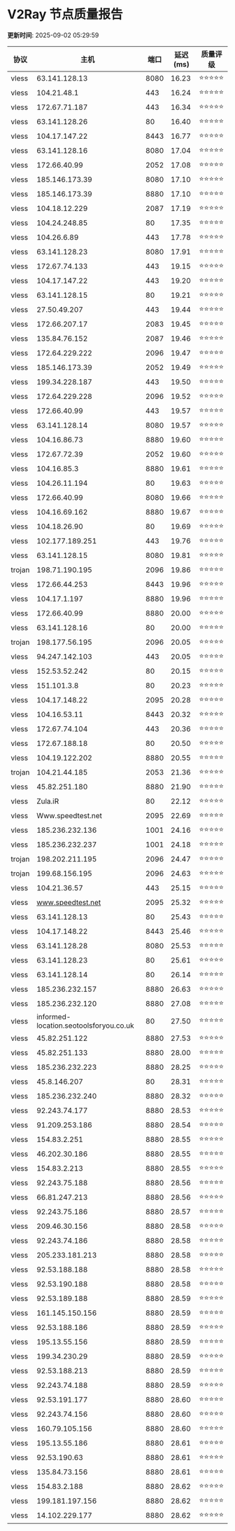 # V2Ray 节点质量报告

**更新时间**: 2025-09-02 05:29:59

| 协议 | 主机 | 端口 | 延迟(ms) | 质量评级 |
|------|------|------|----------|----------|
| vless | 63.141.128.13 | 8080 | 16.23 | ⭐️⭐️⭐️⭐️⭐️ |
| vless | 104.21.48.1 | 443 | 16.24 | ⭐️⭐️⭐️⭐️⭐️ |
| vless | 172.67.71.187 | 443 | 16.34 | ⭐️⭐️⭐️⭐️⭐️ |
| vless | 63.141.128.26 | 80 | 16.40 | ⭐️⭐️⭐️⭐️⭐️ |
| vless | 104.17.147.22 | 8443 | 16.77 | ⭐️⭐️⭐️⭐️⭐️ |
| vless | 63.141.128.16 | 8080 | 17.04 | ⭐️⭐️⭐️⭐️⭐️ |
| vless | 172.66.40.99 | 2052 | 17.08 | ⭐️⭐️⭐️⭐️⭐️ |
| vless | 185.146.173.39 | 8080 | 17.10 | ⭐️⭐️⭐️⭐️⭐️ |
| vless | 185.146.173.39 | 8880 | 17.10 | ⭐️⭐️⭐️⭐️⭐️ |
| vless | 104.18.12.229 | 2087 | 17.19 | ⭐️⭐️⭐️⭐️⭐️ |
| vless | 104.24.248.85 | 80 | 17.35 | ⭐️⭐️⭐️⭐️⭐️ |
| vless | 104.26.6.89 | 443 | 17.78 | ⭐️⭐️⭐️⭐️⭐️ |
| vless | 63.141.128.23 | 8080 | 17.91 | ⭐️⭐️⭐️⭐️⭐️ |
| vless | 172.67.74.133 | 443 | 19.15 | ⭐️⭐️⭐️⭐️⭐️ |
| vless | 104.17.147.22 | 443 | 19.20 | ⭐️⭐️⭐️⭐️⭐️ |
| vless | 63.141.128.15 | 80 | 19.21 | ⭐️⭐️⭐️⭐️⭐️ |
| vless | 27.50.49.207 | 443 | 19.44 | ⭐️⭐️⭐️⭐️⭐️ |
| vless | 172.66.207.17 | 2083 | 19.45 | ⭐️⭐️⭐️⭐️⭐️ |
| vless | 135.84.76.152 | 2087 | 19.46 | ⭐️⭐️⭐️⭐️⭐️ |
| vless | 172.64.229.222 | 2096 | 19.47 | ⭐️⭐️⭐️⭐️⭐️ |
| vless | 185.146.173.39 | 2052 | 19.49 | ⭐️⭐️⭐️⭐️⭐️ |
| vless | 199.34.228.187 | 443 | 19.50 | ⭐️⭐️⭐️⭐️⭐️ |
| vless | 172.64.229.228 | 2096 | 19.52 | ⭐️⭐️⭐️⭐️⭐️ |
| vless | 172.66.40.99 | 443 | 19.57 | ⭐️⭐️⭐️⭐️⭐️ |
| vless | 63.141.128.14 | 8080 | 19.57 | ⭐️⭐️⭐️⭐️⭐️ |
| vless | 104.16.86.73 | 8880 | 19.60 | ⭐️⭐️⭐️⭐️⭐️ |
| vless | 172.67.72.39 | 2052 | 19.60 | ⭐️⭐️⭐️⭐️⭐️ |
| vless | 104.16.85.3 | 8880 | 19.61 | ⭐️⭐️⭐️⭐️⭐️ |
| vless | 104.26.11.194 | 80 | 19.63 | ⭐️⭐️⭐️⭐️⭐️ |
| vless | 172.66.40.99 | 8080 | 19.66 | ⭐️⭐️⭐️⭐️⭐️ |
| vless | 104.16.69.162 | 8880 | 19.67 | ⭐️⭐️⭐️⭐️⭐️ |
| vless | 104.18.26.90 | 80 | 19.69 | ⭐️⭐️⭐️⭐️⭐️ |
| vless | 102.177.189.251 | 443 | 19.76 | ⭐️⭐️⭐️⭐️⭐️ |
| vless | 63.141.128.15 | 8080 | 19.81 | ⭐️⭐️⭐️⭐️⭐️ |
| trojan | 198.71.190.195 | 2096 | 19.86 | ⭐️⭐️⭐️⭐️⭐️ |
| vless | 172.66.44.253 | 8443 | 19.96 | ⭐️⭐️⭐️⭐️⭐️ |
| vless | 104.17.1.197 | 8880 | 19.96 | ⭐️⭐️⭐️⭐️⭐️ |
| vless | 172.66.40.99 | 8880 | 20.00 | ⭐️⭐️⭐️⭐️⭐️ |
| vless | 63.141.128.16 | 80 | 20.00 | ⭐️⭐️⭐️⭐️⭐️ |
| trojan | 198.177.56.195 | 2096 | 20.05 | ⭐️⭐️⭐️⭐️⭐️ |
| vless | 94.247.142.103 | 443 | 20.05 | ⭐️⭐️⭐️⭐️⭐️ |
| vless | 152.53.52.242 | 80 | 20.15 | ⭐️⭐️⭐️⭐️⭐️ |
| vless | 151.101.3.8 | 80 | 20.23 | ⭐️⭐️⭐️⭐️⭐️ |
| vless | 104.17.148.22 | 2095 | 20.28 | ⭐️⭐️⭐️⭐️⭐️ |
| vless | 104.16.53.11 | 8443 | 20.32 | ⭐️⭐️⭐️⭐️⭐️ |
| vless | 172.67.74.104 | 443 | 20.36 | ⭐️⭐️⭐️⭐️⭐️ |
| vless | 172.67.188.18 | 80 | 20.50 | ⭐️⭐️⭐️⭐️⭐️ |
| vless | 104.19.122.202 | 8880 | 20.55 | ⭐️⭐️⭐️⭐️⭐️ |
| trojan | 104.21.44.185 | 2053 | 21.36 | ⭐️⭐️⭐️⭐️⭐️ |
| vless | 45.82.251.180 | 8880 | 21.90 | ⭐️⭐️⭐️⭐️⭐️ |
| vless | Zula.iR | 80 | 22.12 | ⭐️⭐️⭐️⭐️⭐️ |
| vless | Www.speedtest.net | 2095 | 22.69 | ⭐️⭐️⭐️⭐️⭐️ |
| vless | 185.236.232.136 | 1001 | 24.16 | ⭐️⭐️⭐️⭐️⭐️ |
| vless | 185.236.232.237 | 1001 | 24.18 | ⭐️⭐️⭐️⭐️⭐️ |
| trojan | 198.202.211.195 | 2096 | 24.47 | ⭐️⭐️⭐️⭐️⭐️ |
| trojan | 199.68.156.195 | 2096 | 24.63 | ⭐️⭐️⭐️⭐️⭐️ |
| vless | 104.21.36.57 | 443 | 25.15 | ⭐️⭐️⭐️⭐️⭐️ |
| vless | www.speedtest.net | 2095 | 25.32 | ⭐️⭐️⭐️⭐️⭐️ |
| vless | 63.141.128.13 | 80 | 25.43 | ⭐️⭐️⭐️⭐️⭐️ |
| vless | 104.17.148.22 | 8443 | 25.46 | ⭐️⭐️⭐️⭐️⭐️ |
| vless | 63.141.128.28 | 8080 | 25.53 | ⭐️⭐️⭐️⭐️⭐️ |
| vless | 63.141.128.23 | 80 | 25.61 | ⭐️⭐️⭐️⭐️⭐️ |
| vless | 63.141.128.14 | 80 | 26.14 | ⭐️⭐️⭐️⭐️⭐️ |
| vless | 185.236.232.157 | 8880 | 26.63 | ⭐️⭐️⭐️⭐️⭐️ |
| vless | 185.236.232.120 | 8880 | 27.08 | ⭐️⭐️⭐️⭐️⭐️ |
| vless | informed-location.seotoolsforyou.co.uk | 80 | 27.50 | ⭐️⭐️⭐️⭐️⭐️ |
| vless | 45.82.251.122 | 8880 | 27.53 | ⭐️⭐️⭐️⭐️⭐️ |
| vless | 45.82.251.133 | 8880 | 28.00 | ⭐️⭐️⭐️⭐️⭐️ |
| vless | 185.236.232.223 | 8880 | 28.25 | ⭐️⭐️⭐️⭐️⭐️ |
| vless | 45.8.146.207 | 80 | 28.31 | ⭐️⭐️⭐️⭐️⭐️ |
| vless | 185.236.232.240 | 8880 | 28.32 | ⭐️⭐️⭐️⭐️⭐️ |
| vless | 92.243.74.177 | 8880 | 28.53 | ⭐️⭐️⭐️⭐️⭐️ |
| vless | 91.209.253.186 | 8880 | 28.54 | ⭐️⭐️⭐️⭐️⭐️ |
| vless | 154.83.2.251 | 8880 | 28.55 | ⭐️⭐️⭐️⭐️⭐️ |
| vless | 46.202.30.186 | 8880 | 28.55 | ⭐️⭐️⭐️⭐️⭐️ |
| vless | 154.83.2.213 | 8880 | 28.55 | ⭐️⭐️⭐️⭐️⭐️ |
| vless | 92.243.75.188 | 8880 | 28.56 | ⭐️⭐️⭐️⭐️⭐️ |
| vless | 66.81.247.213 | 8880 | 28.56 | ⭐️⭐️⭐️⭐️⭐️ |
| vless | 92.243.75.186 | 8880 | 28.57 | ⭐️⭐️⭐️⭐️⭐️ |
| vless | 209.46.30.156 | 8880 | 28.58 | ⭐️⭐️⭐️⭐️⭐️ |
| vless | 92.243.74.186 | 8880 | 28.58 | ⭐️⭐️⭐️⭐️⭐️ |
| vless | 205.233.181.213 | 8880 | 28.58 | ⭐️⭐️⭐️⭐️⭐️ |
| vless | 92.53.188.188 | 8880 | 28.58 | ⭐️⭐️⭐️⭐️⭐️ |
| vless | 92.53.190.188 | 8880 | 28.58 | ⭐️⭐️⭐️⭐️⭐️ |
| vless | 92.53.189.188 | 8880 | 28.59 | ⭐️⭐️⭐️⭐️⭐️ |
| vless | 161.145.150.156 | 8880 | 28.59 | ⭐️⭐️⭐️⭐️⭐️ |
| vless | 92.53.188.186 | 8880 | 28.59 | ⭐️⭐️⭐️⭐️⭐️ |
| vless | 195.13.55.156 | 8880 | 28.59 | ⭐️⭐️⭐️⭐️⭐️ |
| vless | 199.34.230.29 | 8880 | 28.59 | ⭐️⭐️⭐️⭐️⭐️ |
| vless | 92.53.188.213 | 8880 | 28.59 | ⭐️⭐️⭐️⭐️⭐️ |
| vless | 92.243.74.188 | 8880 | 28.59 | ⭐️⭐️⭐️⭐️⭐️ |
| vless | 92.53.191.177 | 8880 | 28.60 | ⭐️⭐️⭐️⭐️⭐️ |
| vless | 92.243.74.156 | 8880 | 28.60 | ⭐️⭐️⭐️⭐️⭐️ |
| vless | 160.79.105.156 | 8880 | 28.60 | ⭐️⭐️⭐️⭐️⭐️ |
| vless | 195.13.55.186 | 8880 | 28.61 | ⭐️⭐️⭐️⭐️⭐️ |
| vless | 92.53.190.63 | 8880 | 28.61 | ⭐️⭐️⭐️⭐️⭐️ |
| vless | 135.84.73.156 | 8880 | 28.61 | ⭐️⭐️⭐️⭐️⭐️ |
| vless | 154.83.2.188 | 8880 | 28.62 | ⭐️⭐️⭐️⭐️⭐️ |
| vless | 199.181.197.156 | 8880 | 28.62 | ⭐️⭐️⭐️⭐️⭐️ |
| vless | 14.102.229.177 | 8880 | 28.62 | ⭐️⭐️⭐️⭐️⭐️ |
